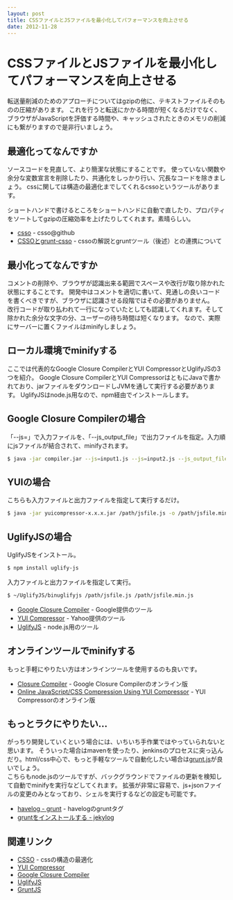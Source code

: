 ```yaml
---
layout: post
title: CSSファイルとJSファイルを最小化してパフォーマンスを向上させる
date: 2012-11-28
---
```


# CSSファイルとJSファイルを最小化してパフォーマンスを向上させる

転送量削減のためのアプローチについてはgzipの他に、テキストファイルそのものの圧縮があります。
これを行うと転送にかかる時間が短くなるだけでなく、ブラウザがJavaScriptを評価する時間や、キャッシュされたときのメモリの削減にも繋がりますので是非行いましょう。

## 最適化ってなんですか

ソースコードを見直して、より簡潔な状態にすることです。
使っていない関数や余分な変数宣言を削除したり、共通化をしっかり行い、冗長なコードを除きましょう。
cssに関しては構造の最適化までしてくれるcssoというツールがあります。

ショートハンドで書けるところをショートハンドに自動で直したり、プロパティをソートしてgzipの圧縮効率を上げたりしてくれます。素晴らしい。

- [csso](https://github.com/css/csso) - csso@github
- [CSSOとgrunt-csso](http://t32k.me/mol/log/csso-and-grunt-csso/) - cssoの解説とgruntツール（後述）との連携について

## 最小化ってなんですか

コメントの削除や、ブラウザが認識出来る範囲でスペースや改行が取り除かれた状態にすることです。
開発中はコメントを適切に書いて、見通しの良いコードを書くべきですが、ブラウザに認識させる段階ではその必要がありません。  
改行コードが取り払われて一行になっていたとしても認識してくれます。そして除かれた余分な文字の分、ユーザーの待ち時間は短くなります。
なので、実際にサーバーに置くファイルはminifyしましょう。

## ローカル環境でminifyする

ここでは代表的なGoogle Closure CompilerとYUI CompressorとUglifyJSの3つを紹介。
Google Closure CompilerとYUI CompressorはともにJavaで書かれており、jarファイルをダウンロードしJVMを通して実行する必要があります。
UglifyJSはnode.js用なので、npm経由でインストールします。

## Google Closure Compilerの場合

「--js=」で入力ファイルを、「--js_output_file」で出力ファイルを指定。入力順にjsファイルが結合されて、minifyされます。  

```bash
$ java -jar compiler.jar --js=input1.js --js=input2.js --js_output_file=out.js
```

## YUIの場合

こちらも入力ファイルと出力ファイルを指定して実行するだけ。

```bash
$ java -jar yuicompressor-x.x.x.jar /path/jsfile.js -o /path/jsfile.min.js
```

## UglifyJSの場合

UglifyJSをインストール。

```bash
$ npm install uglify-js
```

入力ファイルと出力ファイルを指定して実行。

```bash
$ ~/UglifyJS/binuglifyjs /path/jsfile.js /path/jsfile.min.js
```

- [Google Closure Compiler](https://developers.google.com/closure/compiler/?hl=ja) - Google提供のツール
- [YUI Compressor](http://developer.yahoo.com/yui/compressor/) - Yahoo提供のツール
- [UglifyJS](https://github.com/mishoo/UglifyJS) - node.js用のツール

## オンラインツールでminifyする

もっと手軽にやりたい方はオンラインツールを使用するのも良いです。

- [Closure Compiler](http://closure-compiler.appspot.com/) - Google Closure Compilerのオンライン版
- [Online JavaScript/CSS Compression Using YUI Compressor](http://refresh-sf.com/yui/) - YUI Compressorのオンライン版

## もっとラクにやりたい…

がっちり開発していくという場合には、いちいち手作業ではやっていられないと思います。
そういった場合はmavenを使ったり、jenkinsのプロセスに突っ込んだり。html/css中心で、もっと手軽なツールで自動化したい場合は[grunt.js](http://gruntjs.com/)が良いでしょう。  
こちらもnode.jsのツールですが、バックグラウンドでファイルの更新を検知して自動でminifyを実行などしてくれます。
拡張が非常に容易で、js+jsonファイルの変更のみとなっており、シェルを実行するなどの設定も可能です。

- [havelog - grunt](http://havelog.ayumusato.com/tag/Grunt/) - havelogのgruntタグ
- [gruntをインストールする - jekylog](http://fingaholic.github.com/posts/2012-05-01-grunt.html)

## 関連リンク

- [CSSO](https://github.com/css/csso) - cssの構造の最適化
- [YUI Compressor](http://developer.yahoo.com/yui/compressor/)
- [Google Closure Compiler](http://code.google.com/p/closure-compiler/)
- [UglifyJS](http://github.com/mishoo/UglifyJS)
- [GruntJS](http://github.com/gruntjs)
